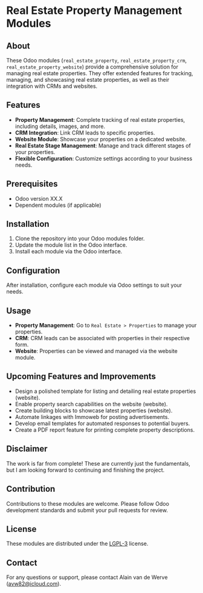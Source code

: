 # Real Estate Property Management Modules

## About
These Odoo modules (`real_estate_property`, `real_estate_property_crm`, `real_estate_property_website`) provide a comprehensive solution for managing real estate properties. They offer extended features for tracking, managing, and showcasing real estate properties, as well as their integration with CRMs and websites.

## Features
- **Property Management**: Complete tracking of real estate properties, including details, images, and more.
- **CRM Integration**: Link CRM leads to specific properties.
- **Website Module**: Showcase your properties on a dedicated website.
- **Real Estate Stage Management**: Manage and track different stages of your properties.
- **Flexible Configuration**: Customize settings according to your business needs.

## Prerequisites
- Odoo version XX.X
- Dependent modules (if applicable)

## Installation
1. Clone the repository into your Odoo modules folder.
2. Update the module list in the Odoo interface.
3. Install each module via the Odoo interface.

## Configuration
After installation, configure each module via Odoo settings to suit your needs.

## Usage
- **Property Management**: Go to `Real Estate > Properties` to manage your properties.
- **CRM**: CRM leads can be associated with properties in their respective form.
- **Website**: Properties can be viewed and managed via the website module.

## Upcoming Features and Improvements
- Design a polished template for listing and detailing real estate properties (website).
- Enable property search capabilities on the website (website).
- Create building blocks to showcase latest properties (website).
- Automate linkages with Immoweb for posting advertisements.
- Develop email templates for automated responses to potential buyers.
- Create a PDF report feature for printing complete property descriptions.

## Disclaimer
The work is far from complete! These are currently just the fundamentals, but I am looking forward to continuing and finishing the project.

## Contribution
Contributions to these modules are welcome. Please follow Odoo development standards and submit your pull requests for review.

## License
These modules are distributed under the [LGPL-3](https://www.gnu.org/licenses/lgpl-3.0.fr.html) license.

## Contact
For any questions or support, please contact Alain van de Werve (avw82@icloud.com).
